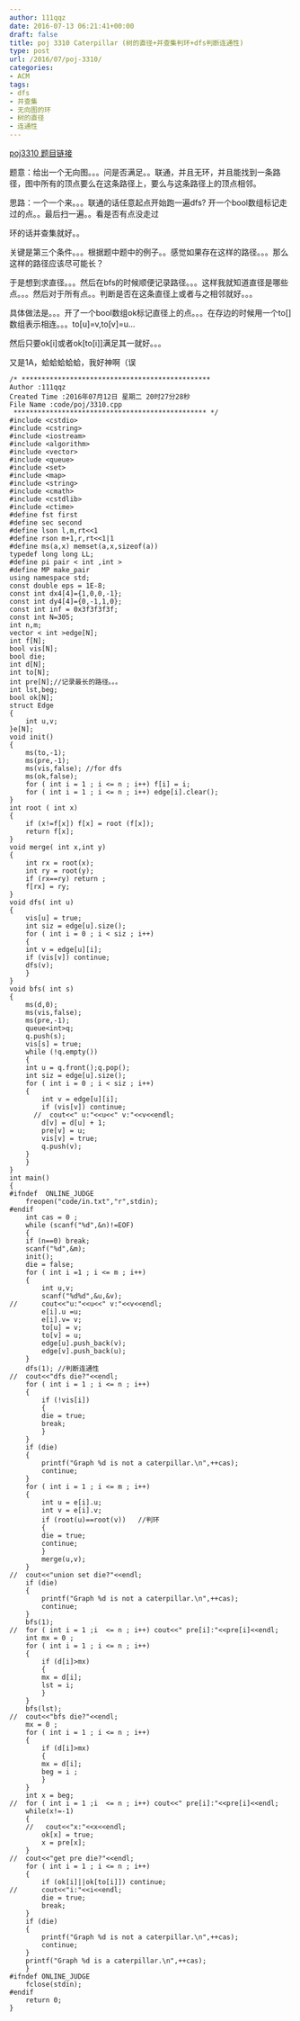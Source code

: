 ```yaml
---
author: 111qqz
date: 2016-07-13 06:21:41+00:00
draft: false
title: poj 3310 Caterpillar (树的直径+并查集判环+dfs判断连通性)
type: post
url: /2016/07/poj-3310/
categories:
- ACM
tags:
- dfs
- 并查集
- 无向图的环
- 树的直径
- 连通性
---
```


[poj3310 题目链接](http://poj.org/problem?id=3310)

题意：给出一个无向图。。。问是否满足。。联通，并且无环，并且能找到一条路径，图中所有的顶点要么在这条路径上，要么与这条路径上的顶点相邻。

思路：一个一个来。。。联通的话任意起点开始跑一遍dfs? 开一个bool数组标记走过的点。。最后扫一遍。。看是否有点没走过

环的话并查集就好。。

关键是第三个条件。。。根据题中题中的例子。。感觉如果存在这样的路径。。。那么这样的路径应该尽可能长？

于是想到求直径。。。然后在bfs的时候顺便记录路径。。。这样我就知道直径是哪些点。。。然后对于所有点。。判断是否在这条直径上或者与之相邻就好。。。

具体做法是。。。开了一个bool数组ok标记直径上的点。。。在存边的时候用一个to[]数组表示相连。。。to[u]=v,to[v]=u...

然后只要ok[i]或者ok[to[i]]满足其一就好。。。

又是1A，蛤蛤蛤蛤蛤，我好神啊（误





    
    /* ***********************************************
    Author :111qqz
    Created Time :2016年07月12日 星期二 20时27分28秒
    File Name :code/poj/3310.cpp
     ************************************************ */
    #include <cstdio>
    #include <cstring>
    #include <iostream>
    #include <algorithm>
    #include <vector>
    #include <queue>
    #include <set>
    #include <map>
    #include <string>
    #include <cmath>
    #include <cstdlib>
    #include <ctime>
    #define fst first
    #define sec second
    #define lson l,m,rt<<1
    #define rson m+1,r,rt<<1|1
    #define ms(a,x) memset(a,x,sizeof(a))
    typedef long long LL;
    #define pi pair < int ,int >
    #define MP make_pair
    using namespace std;
    const double eps = 1E-8;
    const int dx4[4]={1,0,0,-1};
    const int dy4[4]={0,-1,1,0};
    const int inf = 0x3f3f3f3f;
    const int N=305;
    int n,m;
    vector < int >edge[N];
    int f[N];
    bool vis[N];
    bool die;
    int d[N];
    int to[N];
    int pre[N];//记录最长的路径。。。
    int lst,beg;
    bool ok[N];
    struct Edge
    {
        int u,v;
    }e[N];
    void init()
    {
        ms(to,-1);
        ms(pre,-1);
        ms(vis,false); //for dfs
        ms(ok,false);
        for ( int i = 1 ; i <= n ; i++) f[i] = i;
        for ( int i = 1 ; i <= n ; i++) edge[i].clear();
    }
    int root ( int x)
    {
        if (x!=f[x]) f[x] = root (f[x]);
        return f[x];
    }
    void merge( int x,int y)
    {
        int rx = root(x);
        int ry = root(y);
        if (rx==ry) return ;
        f[rx] = ry;
    }
    void dfs( int u)
    {
        vis[u] = true;
        int siz = edge[u].size();
        for ( int i = 0 ; i < siz ; i++)
        {
    	int v = edge[u][i];
    	if (vis[v]) continue;
    	dfs(v);
        }
    }
    void bfs( int s)
    {
        ms(d,0);
        ms(vis,false);
        ms(pre,-1);
        queue<int>q;
        q.push(s);
        vis[s] = true;
        while (!q.empty())
        {
    	int u = q.front();q.pop();
    	int siz = edge[u].size();
    	for ( int i = 0 ; i < siz ; i++)
    	{
    	    int v = edge[u][i];
    	    if (vis[v]) continue;
    	  //  cout<<" u:"<<u<<" v:"<<v<<endl;
    	    d[v] = d[u] + 1;
    	    pre[v] = u;
    	    vis[v] = true;
    	    q.push(v);
    	}
        }
    }
    int main()
    {
    #ifndef  ONLINE_JUDGE 
        freopen("code/in.txt","r",stdin);
    #endif
        int cas = 0 ;
        while (scanf("%d",&n)!=EOF)
        {
    	if (n==0) break;
    	scanf("%d",&m);
    	init();
    	die = false;
    	for ( int i =1 ; i <= m ; i++)
    	{
    	    int u,v;
    	    scanf("%d%d",&u,&v);
    //	    cout<<"u:"<<u<<" v:"<<v<<endl;
    	    e[i].u =u;
    	    e[i].v= v;
    	    to[u] = v;
    	    to[v] = u;
    	    edge[u].push_back(v);
    	    edge[v].push_back(u);
    	}
    	dfs(1); //判断连通性
    //	cout<<"dfs die?"<<endl;
    	for ( int i = 1 ; i <= n ; i++) 
    	{
    	    if (!vis[i])
    	    {
    		die = true;
    		break;
    	    }
    	}
    	if (die)
    	{
    	    printf("Graph %d is not a caterpillar.\n",++cas);
    	    continue;
    	}
    	for ( int i = 1 ; i <= m ; i++)
    	{
    	    int u = e[i].u;
    	    int v = e[i].v;
    	    if (root(u)==root(v))   //判环
    	    {
    		die = true;
    		continue;
    	    }
    	    merge(u,v);
    	}
    //	cout<<"union set die?"<<endl;
    	if (die)
    	{
    	    printf("Graph %d is not a caterpillar.\n",++cas);
    	    continue;
    	}
    	bfs(1);
    //	for ( int i = 1 ;i  <= n ; i++) cout<<" pre[i]:"<<pre[i]<<endl;
    	int mx = 0 ;
    	for ( int i = 1 ; i <= n ; i++)
    	{
    	    if (d[i]>mx)
    	    {
    		mx = d[i];
    		lst = i;
    	    }
    	}
    	bfs(lst);
    //	cout<<"bfs die?"<<endl;
    	mx = 0 ;
    	for ( int i = 1 ; i <= n ; i++)
    	{
    	    if (d[i]>mx)
    	    {
    		mx = d[i];
    		beg = i ;
    	    }
    	}
    	int x = beg;
    //	for ( int i = 1 ;i  <= n ; i++) cout<<" pre[i]:"<<pre[i]<<endl;
    	while(x!=-1)
    	{
    	//   cout<<"x:"<<x<<endl;
    	    ok[x] = true;
    	    x = pre[x];
    	}
    //	cout<<"get pre die?"<<endl;
    	for ( int i = 1 ; i <= n ; i++)
    	{
    	    if (ok[i]||ok[to[i]]) continue;
    //	    cout<<"i:"<<i<<endl;
    	    die = true;
    	    break;
    	}
    	if (die)
    	{
    	    printf("Graph %d is not a caterpillar.\n",++cas);
    	    continue;
    	}
    	printf("Graph %d is a caterpillar.\n",++cas);
        }
    #ifndef ONLINE_JUDGE  
        fclose(stdin);
    #endif
        return 0;
    }
    






